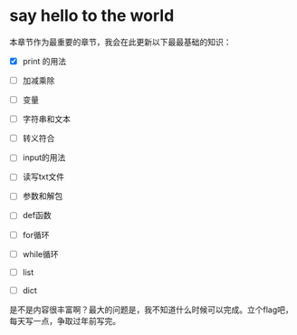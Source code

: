 # say hello to the world

本章节作为最重要的章节，我会在此更新以下最最基础的知识：

- [x] print 的用法
 
- [ ] 加减乘除

- [ ] 变量

- [ ] 字符串和文本

- [ ] 转义符合

- [ ] input的用法

- [ ] 读写txt文件

- [ ] 参数和解包

- [ ] def函数

- [ ] for循环

- [ ] while循环

- [ ] list

- [ ] dict


是不是内容很丰富啊？最大的问题是，我不知道什么时候可以完成。立个flag吧，每天写一点，争取过年前写完。